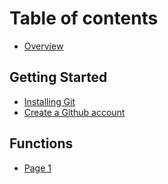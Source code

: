 # Table of contents

* [Overview](README.md)

## Getting Started

* [Installing Git](getting-started/installing-git.md)
* [Create a Github account](getting-started/create-a-github-account.md)

## Functions

* [Page 1](functions/page-1.md)

